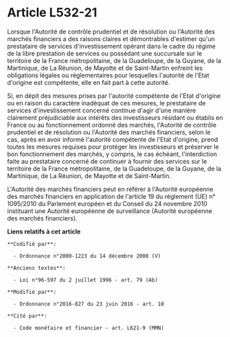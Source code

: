 # Article L532-21

Lorsque l'Autorité de contrôle prudentiel et de résolution ou l'Autorité des marchés financiers a des raisons claires et
démontrables d'estimer qu'un prestataire de services d'investissement opérant dans le cadre du régime de la libre prestation
de services ou possédant une succursale sur le territoire de la France métropolitaine, de la Guadeloupe, de la Guyane, de la
Martinique, de La Réunion, de Mayotte et de Saint-Martin enfreint les obligations légales ou réglementaires pour lesquelles
l'autorité de l'Etat d'origine est compétente, elle en fait part à cette autorité. 

Si, en dépit des mesures prises par l'autorité compétente de l'Etat d'origine ou en raison du caractère inadéquat de ces
mesures, le prestataire de services d'investissement concerné continue d'agir d'une manière clairement préjudiciable aux
intérêts des investisseurs résidant ou établis en France ou au fonctionnement ordonné des marchés, l'Autorité de contrôle
prudentiel et de résolution ou l'Autorité des marchés financiers, selon le cas, après en avoir informé l'autorité compétente
de l'Etat d'origine, prend toutes les mesures requises pour protéger les investisseurs et préserver le bon fonctionnement des
marchés, y compris, le cas échéant, l'interdiction faite au prestataire concerné de continuer à fournir des services sur le
territoire de la France métropolitaine, de la Guadeloupe, de la Guyane, de la Martinique, de La Réunion, de Mayotte et de
Saint-Martin. 

L'Autorité des marchés financiers peut en référer à l'Autorité européenne des marchés financiers en application de l'article
19 du règlement (UE) n° 1095/2010 du Parlement européen et du Conseil du 24 novembre 2010 instituant une Autorité européenne
de surveillance (Autorité européenne des marchés financiers).

**Liens relatifs à cet article**

	**Codifié par**:

	  - Ordonnance n°2000-1223 du 14 décembre 2000 (V)

	**Anciens textes**:

	  - Loi n°96-597 du 2 juillet 1996 - art. 79 (Ab)

	**Modifié par**:

	  - Ordonnance n°2016-827 du 23 juin 2016 - art. 10

	**Cité par**:

	  - Code monétaire et financier - art. L621-9 (MMN)
